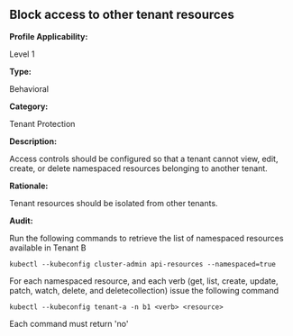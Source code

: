 ## Block access to other tenant resources

**Profile Applicability:**

Level 1

**Type:**

Behavioral

**Category:**

Tenant Protection

**Description:**

Access controls should be configured so that a tenant cannot view, edit, create, or delete namespaced resources belonging to another tenant.

**Rationale:**

Tenant resources should be isolated from other tenants.

**Audit:**

Run the following commands to retrieve the list of namespaced resources available in Tenant B

  	kubectl --kubeconfig cluster-admin api-resources --namespaced=true

For each namespaced resource, and each verb (get, list, create, update, patch, watch, delete, and deletecollection) issue the following command
	
	kubectl --kubeconfig tenant-a -n b1 <verb> <resource>

Each command must return 'no'
